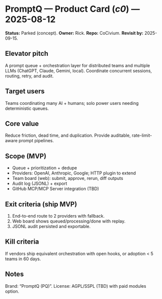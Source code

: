 <!-- status: stub; target: 150+ words -->
# PromptQ — Product Card (_c0_) — 2025-08-12
**Status:** Parked (concept).  **Owner:** Rick.  **Repo:** CoCivium.  **Revisit by:** 2025-09-15.

## Elevator pitch
A prompt queue + orchestration layer for distributed teams and multiple LLMs (ChatGPT, Claude, Gemini, local).  Coordinate concurrent sessions, routing, retry, and audit.

## Target users
Teams coordinating many AI + humans; solo power users needing deterministic queues.

## Core value
Reduce friction, dead time, and duplication.  Provide auditable, rate-limit-aware prompt pipelines.

## Scope (MVP)
- Queue + prioritization + dedupe
- Providers: OpenAI, Anthropic, Google; HTTP plugin to extend
- Team board (web): submit, approve, rerun, diff outputs
- Audit log (JSONL) + export
- GitHub MCP/MCP Server integration (TBD)

## Exit criteria (ship MVP)
1) End-to-end route to 2 providers with fallback.
2) Web board shows queued/processing/done with replay.
3) JSONL audit persisted and exportable.

## Kill criteria
If vendors ship equivalent orchestration with open hooks, or adoption < 5 teams in 60 days.

## Notes
Brand: “PromptQ (PQ)”.  License: AGPL/SSPL (TBD) with paid modules option.


